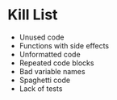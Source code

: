 Kill List
=========
* Unused code
* Functions with side effects
* Unformatted code
* Repeated code blocks
* Bad variable names
* Spaghetti code
* Lack of tests
